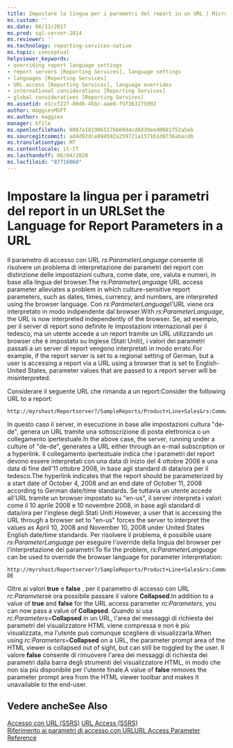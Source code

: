 ```yaml
---
title: Impostare la lingua per i parametri del report in un URL | Microsoft Docs
ms.custom: ''
ms.date: 06/13/2017
ms.prod: sql-server-2014
ms.reviewer: ''
ms.technology: reporting-services-native
ms.topic: conceptual
helpviewer_keywords:
- overriding report language settings
- report servers [Reporting Services], language settings
- languages [Reporting Services]
- URL access [Reporting Services], language overrides
- international considerations [Reporting Services]
- global considerations [Reporting Services]
ms.assetid: e1ccf22f-80d6-45bc-aae0-f5f263275092
author: maggiesMSFT
ms.author: maggies
manager: kfile
ms.openlocfilehash: 8087a181906517bb60d4cd6839eed0681f52a5eb
ms.sourcegitcommit: ad4d92dce894592a259721a1571b1d8736abacdb
ms.translationtype: MT
ms.contentlocale: it-IT
ms.lasthandoff: 08/04/2020
ms.locfileid: "87716060"
---
```

# <a name="set-the-language-for-report-parameters-in-a-url"></a><span data-ttu-id="642ed-102">Impostare la lingua per i parametri del report in un URL</span><span class="sxs-lookup"><span data-stu-id="642ed-102">Set the Language for Report Parameters in a URL</span></span>
  <span data-ttu-id="642ed-103">Il parametro di accesso con URL *rs:ParameterLanguage* consente di risolvere un problema di interpretazione dei parametri del report con distinzione delle impostazioni cultura, come date, ore, valuta e numeri, in base alla lingua del browser.</span><span class="sxs-lookup"><span data-stu-id="642ed-103">The *rs:ParameterLanguage* URL access parameter alleviates a problem in which culture-sensitive report parameters, such as dates, times, currency, and numbers, are interpreted using the browser language.</span></span> <span data-ttu-id="642ed-104">Con *rs:ParameterLanguage*l'URL viene ora interpretato in modo indipendente dal browser.</span><span class="sxs-lookup"><span data-stu-id="642ed-104">With *rs:ParameterLanguage*, the URL is now interpreted independently of the browser.</span></span> <span data-ttu-id="642ed-105">Se, ad esempio, per il server di report sono definite le impostazioni internazionali per il tedesco, ma un utente accede a un report tramite un URL utilizzando un browser che è impostato su Inglese (Stati Uniti), i valori dei parametri passati a un server di report vengono interpretati in modo errato.</span><span class="sxs-lookup"><span data-stu-id="642ed-105">For example, if the report server is set to a regional setting of German, but a user is accessing a report via a URL using a browser that is set to English-United States, parameter values that are passed to a report server will be misinterpreted.</span></span>  
  
 <span data-ttu-id="642ed-106">Considerare il seguente URL che rimanda a un report:</span><span class="sxs-lookup"><span data-stu-id="642ed-106">Consider the following URL to a report:</span></span>  
  
```  
http://myrshost/Reportserver?/SampleReports/Product+Line+Sales&rs:Command=Render&StartDate=4/10/2008&EndDate=11/10/2008  
```  
  
 <span data-ttu-id="642ed-107">In questo caso il server, in esecuzione in base alle impostazioni cultura "de-de", genera un URL tramite una sottoscrizione di posta elettronica o un collegamento ipertestuale.</span><span class="sxs-lookup"><span data-stu-id="642ed-107">In the above case, the server, running under a culture of "de-de", generates a URL either through an e-mail subscription or a hyperlink.</span></span> <span data-ttu-id="642ed-108">Il collegamento ipertestuale indica che i parametri del report devono essere interpretati con una data di inizio del 4 ottobre 2008 e una data di fine dell'11 ottobre 2008, in base agli standard di data/ora per il tedesco.</span><span class="sxs-lookup"><span data-stu-id="642ed-108">The hyperlink indicates that the report should be parameterized by a start date of October 4, 2008 and an end date of October 11, 2008 according to German date/time standards.</span></span> <span data-ttu-id="642ed-109">Se tuttavia un utente accede all'URL tramite un browser impostato su "en-us", il server interpreta i valori come il 10 aprile 2008 e  10 novembre 2008, in base agli standard di data/ora per l'inglese degli Stati Uniti.</span><span class="sxs-lookup"><span data-stu-id="642ed-109">However, a user that is accessing the URL through a browser set to "en-us" forces the server to interpret the values as April 10, 2008 and November 10, 2008 under United States English date/time standards.</span></span> <span data-ttu-id="642ed-110">Per risolvere il problema, è possibile usare *rs:ParameterLanguage* per eseguire l'override della lingua del browser per l'interpretazione dei parametri:</span><span class="sxs-lookup"><span data-stu-id="642ed-110">To fix the problem, *rs:ParameterLanguage* can be used to override the browser language for parameter interpretation:</span></span>  
  
```  
http://myrshost/Reportserver?/SampleReports/Product+Line+Sales&rs:Command=Render&StartDate=4/10/2008&EndDate=11/10/2008&rs:ParameterLanguage=de-DE  
```  
  
 <span data-ttu-id="642ed-111">Oltre ai valori **true** e **false** , per il parametro di accesso con URL *rc:Parameters*è ora possibile passare il valore **Collapsed**.</span><span class="sxs-lookup"><span data-stu-id="642ed-111">In addition to a value of **true** and **false** for the URL access parameter *rc:Parameters*, you can now pass a value of **Collapsed**.</span></span> <span data-ttu-id="642ed-112">Quando si usa *rc:Parameters*=**Collapsed** in un URL, l'area dei messaggi di richiesta dei parametri del visualizzatore HTML viene compressa e non è più visualizzata, ma l'utente può comunque scegliere di visualizzarla.</span><span class="sxs-lookup"><span data-stu-id="642ed-112">When using *rc:Parameters*=**Collapsed** on a URL, the parameter prompt area of the HTML viewer is collapsed out of sight, but can still be toggled by the user.</span></span> <span data-ttu-id="642ed-113">Il valore **false** consente di rimuovere l'area dei messaggi di richiesta dei parametri dalla barra degli strumenti del visualizzatore HTML, in modo che non sia più disponibile per l'utente finale.</span><span class="sxs-lookup"><span data-stu-id="642ed-113">A value of **false** removes the parameter prompt area from the HTML viewer toolbar and makes it unavailable to the end-user.</span></span>  
  
## <a name="see-also"></a><span data-ttu-id="642ed-114">Vedere anche</span><span class="sxs-lookup"><span data-stu-id="642ed-114">See Also</span></span>  
 <span data-ttu-id="642ed-115">[Accesso con URL &#40;SSRS&#41;](url-access-ssrs.md) </span><span class="sxs-lookup"><span data-stu-id="642ed-115">[URL Access &#40;SSRS&#41;](url-access-ssrs.md) </span></span>  
 [<span data-ttu-id="642ed-116">Riferimento ai parametri di accesso con URL</span><span class="sxs-lookup"><span data-stu-id="642ed-116">URL Access Parameter Reference</span></span>](url-access-parameter-reference.md)  
  
  
